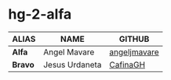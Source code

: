 # hg-2-alfa

|      ALIAS   |       NAME   |  GITHUB    |
|-------------|--------------|------------|        
|     **Alfa**    |   Angel Mavare      |  [angeljmavare](https://github.com/antoniogranadino)     |
|**Bravo**|Jesus Urdaneta	 |   [CafinaGH](https://github.com/CafinaGH)
